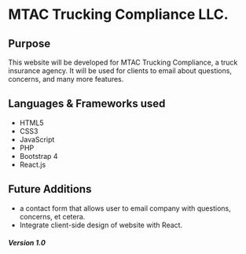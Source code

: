 # MTAC Trucking Compliance LLC.

## Purpose
This website will be developed for MTAC Trucking Compliance, a truck insurance agency. It will be used for clients to email about questions, concerns, and many more features.

## Languages & Frameworks used
- HTML5
- CSS3
- JavaScript
- PHP
- Bootstrap 4
- React.js

## Future Additions
- a contact form that allows user to email company with questions, concerns, et cetera.
- Integrate client-side design of website with React.

##### Version 1.0
